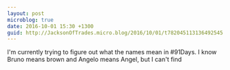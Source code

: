 ```yaml
---
layout: post
microblog: true
date: 2016-10-01 15:30 +1300
guid: http://JacksonOfTrades.micro.blog/2016/10/01/t782045113136492545.html
---
```

I'm currently trying to figure out what the names mean in #91Days. I know Bruno means brown and Angelo means Angel, but I can't find
